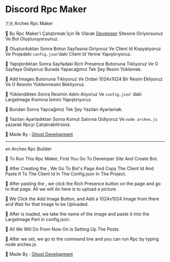 #  Discord Rpc Maker

🇹🇷 Archex Rpc Maker

🔧 Bu Rpc Maker'i Çalıştırmak İçin İlk Olarak [Developer](https://discord.com/developers/applications) Sitesine Giriyorsunuz Ve Bot Oluşturuyorsunuz.

🔧 Oluşturduktan Sonra Botun Sayfasına Giriyoruz Ve Client Id Kopyalıyoruz Ve Projedeki `config.json`'daki Client Id Yerine Yapıştırıyoruz.

🔧 Yapıştırdıktan Sonra Sayfadaki Rich Presence Butonuna Tıklıyoruz Ve O Sayfaya Gidiyoruz Burada Yapacağımız Tek Şey Resim Yüklemek. 

🔧 Add Images Butonuna Tıklıyoruz Ve Ordan 1024x1024 Bir Resim Ekliyoruz Ve O Resmin Yüklenmesini Bekliyoruz. 

🔧 Yüklendikten Sonra Resimin Adını Alıyoruz Ve `config.json`' daki LargeImage Kısmına İsmini Yapıştırıyoruz. 

🔧 Bundan Sonra Yapcağımız Tek Şey Yazıları Ayarlamak. 

🎉 Yazıları Ayarladıktan Sonra Komut Satırına Gidiyoruz Ve `node archex.js` yazarak Rpcyi Çalıştırabilirsiniz.

👻 Made By : [Ghost Development](https://discord.gg/KMJCshWX4D)

--------------------------------------------------------------------------------------------------------------


en Archex Rpc Builder

🔧 To Run This Rpc Maker, First You Go To Developer Site And Create Bot.

🔧 After Creating the , We Go To Bot's Page And Copy The Client Id And Paste It To The Client Id In The Config.json In The Project.

🔧 After pasting the , we click the Rich Presence button on the page and go to that page. All we will do here is to upload a picture.

🔧 We Click the Add Image Button, and Add a 1024x1024 Image from there and Wait for that Image to be Uploaded.

🔧 After is loaded, we take the name of the image and paste it into the LargeImage Part in config.json.

🔧 All We Will Do From Now On Is Setting Up The Posts.

🎉 After we set, we go to the command line and you can run Rpc by typing node archex.js.

👻 Made By : [Ghost Development](https://discord.gg/KMJCshWX4D)
